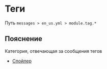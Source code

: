# Теги
Путь `messages > en_us.yml > module.tag.*`

## Пояснение
Категория, отвечающая за сообщения тегов
- [Спойлер](/en/messages/en_us/module/tag/spoiler/)